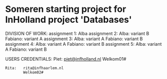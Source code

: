 # Someren starting project for InHolland project 'Databases'
DIVISION OF WORK:
    assignment 1: Alba
    assignment 2:
        Alba: variant B
        Fabiano: variant A
    assignment 3:
        Alba: variant A
        Fabiano: variant B
    assignment 4:
        Alba: variant A
        Fabiano: variant B
    assignment 5:
        Alba: variant A
        Fabiano: variant B

USERS CREDENTIALS:
    Piet:   piet@infholland.nl
            Welkom01#

    Rita:   rita@infhaarlem.nl
            Welkom02#
